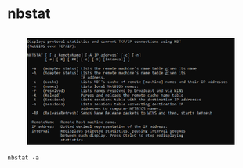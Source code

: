 # nbstat

```
```

<figure><img src="../../.gitbook/assets/image.png" alt=""><figcaption></figcaption></figure>

```
nbstat -a
```
